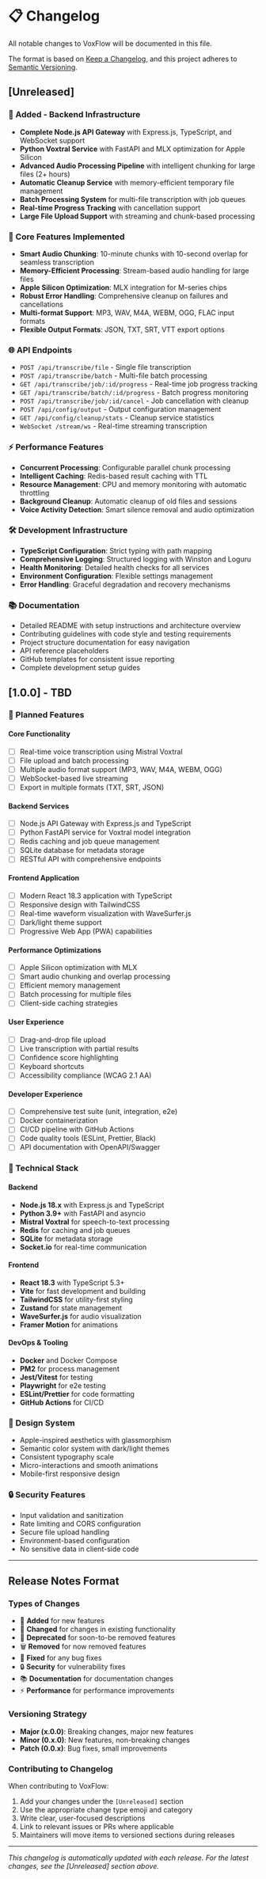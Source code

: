 # 📋 Changelog

All notable changes to VoxFlow will be documented in this file.

The format is based on [Keep a Changelog](https://keepachangelog.com/en/1.0.0/),
and this project adheres to [Semantic Versioning](https://semver.org/spec/v2.0.0.html).

## [Unreleased]

### 🚀 Added - Backend Infrastructure
- **Complete Node.js API Gateway** with Express.js, TypeScript, and WebSocket support
- **Python Voxtral Service** with FastAPI and MLX optimization for Apple Silicon
- **Advanced Audio Processing Pipeline** with intelligent chunking for large files (2+ hours)
- **Automatic Cleanup Service** with memory-efficient temporary file management
- **Batch Processing System** for multi-file transcription with job queues
- **Real-time Progress Tracking** with cancellation support
- **Large File Upload Support** with streaming and chunk-based processing

### 🔧 Core Features Implemented
- **Smart Audio Chunking**: 10-minute chunks with 10-second overlap for seamless transcription
- **Memory-Efficient Processing**: Stream-based audio handling for large files
- **Apple Silicon Optimization**: MLX integration for M-series chips
- **Robust Error Handling**: Comprehensive cleanup on failures and cancellations
- **Multi-format Support**: MP3, WAV, M4A, WEBM, OGG, FLAC input formats
- **Flexible Output Formats**: JSON, TXT, SRT, VTT export options

### 🌐 API Endpoints
- `POST /api/transcribe/file` - Single file transcription
- `POST /api/transcribe/batch` - Multi-file batch processing
- `GET /api/transcribe/job/:id/progress` - Real-time job progress tracking
- `GET /api/transcribe/batch/:id/progress` - Batch progress monitoring
- `POST /api/transcribe/job/:id/cancel` - Job cancellation with cleanup
- `POST /api/config/output` - Output configuration management
- `GET /api/config/cleanup/stats` - Cleanup service statistics
- `WebSocket /stream/ws` - Real-time streaming transcription

### ⚡ Performance Features
- **Concurrent Processing**: Configurable parallel chunk processing
- **Intelligent Caching**: Redis-based result caching with TTL
- **Resource Management**: CPU and memory monitoring with automatic throttling
- **Background Cleanup**: Automatic cleanup of old files and sessions
- **Voice Activity Detection**: Smart silence removal and audio optimization

### 🛠️ Development Infrastructure
- **TypeScript Configuration**: Strict typing with path mapping
- **Comprehensive Logging**: Structured logging with Winston and Loguru
- **Health Monitoring**: Detailed health checks for all services
- **Environment Configuration**: Flexible settings management
- **Error Handling**: Graceful degradation and recovery mechanisms

### 📚 Documentation
- Detailed README with setup instructions and architecture overview
- Contributing guidelines with code style and testing requirements
- Project structure documentation for easy navigation
- API reference placeholders
- GitHub templates for consistent issue reporting
- Complete development setup guides

## [1.0.0] - TBD

### 🎯 Planned Features

#### Core Functionality
- [ ] Real-time voice transcription using Mistral Voxtral
- [ ] File upload and batch processing
- [ ] Multiple audio format support (MP3, WAV, M4A, WEBM, OGG)
- [ ] WebSocket-based live streaming
- [ ] Export in multiple formats (TXT, SRT, JSON)

#### Backend Services
- [ ] Node.js API Gateway with Express.js and TypeScript
- [ ] Python FastAPI service for Voxtral model integration
- [ ] Redis caching and job queue management
- [ ] SQLite database for metadata storage
- [ ] RESTful API with comprehensive endpoints

#### Frontend Application
- [ ] Modern React 18.3 application with TypeScript
- [ ] Responsive design with TailwindCSS
- [ ] Real-time waveform visualization with WaveSurfer.js
- [ ] Dark/light theme support
- [ ] Progressive Web App (PWA) capabilities

#### Performance Optimizations
- [ ] Apple Silicon optimization with MLX
- [ ] Smart audio chunking and overlap processing
- [ ] Efficient memory management
- [ ] Batch processing for multiple files
- [ ] Client-side caching strategies

#### User Experience
- [ ] Drag-and-drop file upload
- [ ] Live transcription with partial results
- [ ] Confidence score highlighting
- [ ] Keyboard shortcuts
- [ ] Accessibility compliance (WCAG 2.1 AA)

#### Developer Experience
- [ ] Comprehensive test suite (unit, integration, e2e)
- [ ] Docker containerization
- [ ] CI/CD pipeline with GitHub Actions
- [ ] Code quality tools (ESLint, Prettier, Black)
- [ ] API documentation with OpenAPI/Swagger

### 🔧 Technical Stack

#### Backend
- **Node.js 18.x** with Express.js and TypeScript
- **Python 3.9+** with FastAPI and asyncio
- **Mistral Voxtral** for speech-to-text processing
- **Redis** for caching and job queues
- **SQLite** for metadata storage
- **Socket.io** for real-time communication

#### Frontend
- **React 18.3** with TypeScript 5.3+
- **Vite** for fast development and building
- **TailwindCSS** for utility-first styling
- **Zustand** for state management
- **WaveSurfer.js** for audio visualization
- **Framer Motion** for animations

#### DevOps & Tooling
- **Docker** and Docker Compose
- **PM2** for process management
- **Jest/Vitest** for testing
- **Playwright** for e2e testing
- **ESLint/Prettier** for code formatting
- **GitHub Actions** for CI/CD

### 🎨 Design System
- Apple-inspired aesthetics with glassmorphism
- Semantic color system with dark/light themes
- Consistent typography scale
- Micro-interactions and smooth animations
- Mobile-first responsive design

### 🔒 Security Features
- Input validation and sanitization
- Rate limiting and CORS configuration
- Secure file upload handling
- Environment-based configuration
- No sensitive data in client-side code

---

## Release Notes Format

### Types of Changes
- 🚀 **Added** for new features
- 🔄 **Changed** for changes in existing functionality
- 🚫 **Deprecated** for soon-to-be removed features
- 🗑️ **Removed** for now removed features
- 🐛 **Fixed** for any bug fixes
- 🔒 **Security** for vulnerability fixes
- 📚 **Documentation** for documentation changes
- ⚡ **Performance** for performance improvements

### Versioning Strategy
- **Major (x.0.0)**: Breaking changes, major new features
- **Minor (0.x.0)**: New features, non-breaking changes
- **Patch (0.0.x)**: Bug fixes, small improvements

### Contributing to Changelog
When contributing to VoxFlow:
1. Add your changes under the `[Unreleased]` section
2. Use the appropriate change type emoji and category
3. Write clear, user-focused descriptions
4. Link to relevant issues or PRs where applicable
5. Maintainers will move items to versioned sections during releases

---

*This changelog is automatically updated with each release. For the latest changes, see the [Unreleased] section above.*